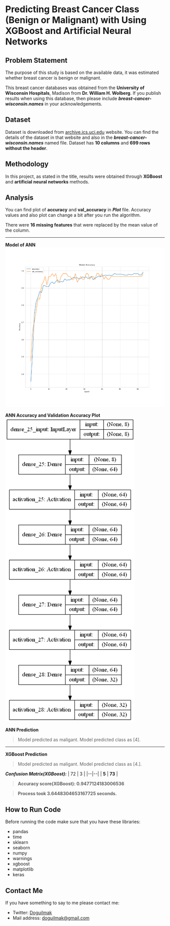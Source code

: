 

# Predicting Breast Cancer Class (Benign or Malignant) with Using XGBoost and Artificial Neural Networks 


## Problem Statement

The purpose of this study is based on the available data, it was estimated whether breast cancer is benign or malignant. 

This breast cancer databases was obtained from the **University of Wisconsin
   Hospitals**, Madison from **Dr. William H. Wolberg**.  If you publish results
   when using this database, then please include ***breast-cancer-wisconsin.names*** in your
   acknowledgements.

## Dataset

Dataset is downloaded from [archive.ics.uci.edu](https://archive.ics.uci.edu/ml/datasets/breast+cancer+wisconsin+(diagnostic)) website. You can find the details of the dataset in that website and also in the ***breast-cancer-wisconsin.names*** named file. Dataset has **10 columns** and **699 rows without the header**.

## Methodology

In this project, as stated in the title, results were obtained through **XGBoost** and **artificial neural networks** methods. 

## Analysis

You can find plot of **accuracy** and **val_accuracy** in ***Plot*** file. Accuracy values and also plot can change a bit after you run the algorithm.

There were **16 missing features** that were replaced by the mean value of the column.

---
**Model of ANN**
![acc_val](Plots/acc_val.png)

**ANN Accuracy and Validation Accuracy Plot**
![plot_model](Plots/binary_input_and_output_model.png)

**ANN Prediction**

> Model predicted as maligant. 
Model predicted class as [4].
---
**XGBoost Prediction**

> Model predicted as maligant. 
> Model predicted class as [4.].

***Confusion Matrix(XGBoost):***
| 72 | 3 |
|--|--|
| **5** | **73** |

> **Accuracy score(XGBoost): 0.9477124183006536**

> **Process took 3.6448304653167725 seconds.**

## How to Run Code

Before running the code make sure that you have these libraries:

 - pandas 
 - time
 - sklearn
 - seaborn
 - numpy
 - warnings
 - xgboost
 - matplotlib
 - keras
    
## Contact Me

If you have something to say to me please contact me: 

 - Twitter: [Doguilmak](https://twitter.com/Doguilmak)
 - Mail address: doguilmak@gmail.com
 
